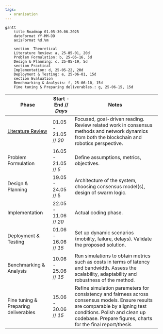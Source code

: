 ```yaml
---
tags:
  - oranisation
---
```



```mermaid
gantt
    title Roadmap 01.05-30.06.2025 
    dateFormat YY-MM-DD
    axisFormat %d.%m
    
    section  Theoretical 
    Literature Review: a, 25-05-01, 20d
    Problem Formulation: b, 25-05-16, 5d
    Design & Planning: c, 25-05-19, 5d 
    section Practical
    Implementation: d, 25-05-22, 20d
    Deployment & Testing: e, 25-06-01, 15d
    section Evaluation
    Benchmarking & Analysis: f, 25-06-10, 15d 
    Fine tuning & Preparing deliverables.: g, 25-06-15, 15d
```

| Phase                                                          | Start - End // *Days* | Notes                                                                                                                                                                                                                           |
| -------------------------------------------------------------- | --------------------- | ------------------------------------------------------------------------------------------------------------------------------------------------------------------------------------------------------------------------------- |
| [Literature Review](obsidian://search?query=tag:%23literature) | 01.05 - 21.05 // *20* | Focused, goal-driven reading. Review related work in consensus methods and network dynamics from both the blockchain and robotics perspective.                                                                                  |
| Problem Formulation                                            | 16.05 - 21.05 // *5*  | Define assumptions, metrics, objectives.                                                                                                                                                                                        |
| Design & Planning                                              | 19.05 - 24.05 // 5    | Architecture of the system, choosing consensus model(s), design of swarm logic.                                                                                                                                                 |
| Implementation                                                 | 22.05 - 11.06 // *20* | Actual coding phase.                                                                                                                                                                                                            |
| Deployment & Testing                                           | 01.06 - 16.06 // *15* | Set up dynamic scenarios (mobility, failure, delays). Validate the proposed solution.                                                                                                                                           |
| Benchmarking & Analysis                                        | 10.06 - 25.06 // *15* | Run simulations to obtain metrics such as costs in terms of latency and bandwidth. Assess the scalability, adaptability and robustness of the method.                                                                           |
| Fine tuning & Preparing deliverables                           | 15.06 - 30.06 // *15* | Refine simulation parameters for consistency and fairness across consensus models. Ensure results are comparable by aligning test conditions. Polish and clean up codebase. Prepare figures, charts for the final report/thesis |
